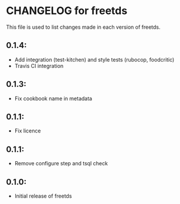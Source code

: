 # CHANGELOG for freetds

This file is used to list changes made in each version of freetds.

## 0.1.4:

* Add integration (test-kitchen) and style tests (rubocop, foodcritic)
* Travis CI integration

## 0.1.3:

* Fix cookbook name in metadata

## 0.1.1:

* Fix licence

## 0.1.1:

* Remove configure step and tsql check

## 0.1.0:

* Initial release of freetds
